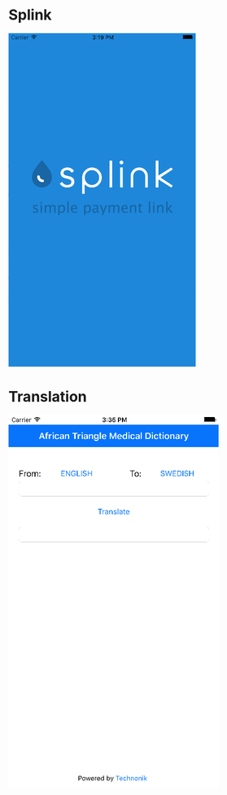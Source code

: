 # Splink
[![Alt text](https://raw.githubusercontent.com/petrovRV/my-projects/master/Splink.png)](https://www.youtube.com/watch?v=izhaOBHOHiU&feature=youtu.be)

# Translation
[![Alt text](https://raw.githubusercontent.com/petrovRV/my-projects/master/Translation.png)](https://www.youtube.com/watch?v=v1WJNTia7-Y&feature=youtu.be)
